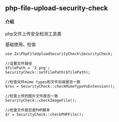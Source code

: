 ## php-file-upload-security-check

#### 介绍
php文件上传安全检测工具类


基础使用，检查

```
use Zx\PhpFileUploadSecurityCheck\SecurityCheck;

//设置文件路径
$filePath = '2.png';
SecurityCheck::setFilePath($filePath);

//检查文件mime types和文件后缀是否一致
$res = SecurityCheck::checkMimeTypeVsExtension();

//检查上传的图片文件是否一致
SecurityCheck::checkImageFile();

//检查文件是否是PHP脚本
$r = SecurityCheck::checkPHPFile();


```
